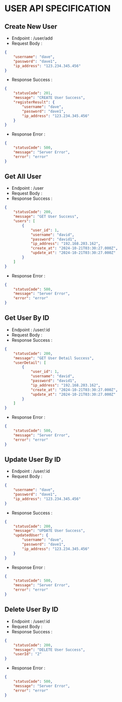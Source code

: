 # USER API SPECIFICATION
## Create New User
- Endpoint : /user/add
- Request Body :
```json
{
    "username": "dave",
    "password": "dave1",
    "ip_address": "123.234.345.456"
}
``` 
- Response Success :
```json
{
    "statusCode": 201,
    "message": "CREATE User Success",
    "registerResult": {
        "username": "dave",
        "password": "dave1",
        "ip_address": "123.234.345.456"
    }
}
```
- Response Error :
```json
{
    "statusCode": 500,
    "message": "Server Error",
    "error": "error"
}
```
## Get All User
- Endpoint : /user
- Request Body :
- Response Success :
```json
{
    "statusCode": 200,
    "message": "GET User Success",
    "users": [
        {
            "user_id": 1,
            "username": "david",
            "password": "david1",
            "ip_address": "192.168.203.162",
            "create_at": "2024-10-21T03:30:27.000Z",
            "update_at": "2024-10-21T03:30:27.000Z"
        }
    ]
}
```
- Response Error :
```json
{
    "statusCode": 500,
    "message": "Server Error",
    "error": "error"
}
```
## Get User By ID
- Endpoint : /user/:id
- Request Body :
- Response Success :
```json
{
    "statusCode": 200,
    "message": "GET User Detail Success",
    "userDetail": [
        {
            "user_id": 1,
            "username": "david",
            "password": "david1",
            "ip_address": "192.168.203.162",
            "create_at": "2024-10-21T03:30:27.000Z",
            "update_at": "2024-10-21T03:30:27.000Z"
        }
    ]
}
```
- Response Error :
```json
{
    "statusCode": 500,
    "message": "Server Error",
    "error": "error"
}
```
## Update User By ID
- Endpoint : /user/:id
- Request Body :
```json
{
    "username": "dave",
    "password": "dave1",
    "ip_address": "123.234.345.456"
}
``` 
- Response Success :
```json
{
    "statusCode": 200,
    "message": "UPDATE User Success",
    "updatedUser": {
        "username": "dave",
        "password": "dave1",
        "ip_address": "123.234.345.456"
    }
}
```
- Response Error :
```json
{
    "statusCode": 500,
    "message": "Server Error",
    "error": "error"
}
```
## Delete User By ID
- Endpoint : /user/:id
- Request Body :
- Response Success :
```json
{
    "statusCode": 200,
    "message": "DELETE User Success",
    "userId": "2"
}
```
- Response Error :
```json
{
    "statusCode": 500,
    "message": "Server Error",
    "error": "error"
}
```
